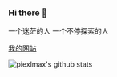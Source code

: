 ### Hi there 👋


一个迷茫的人
一个不停探索的人

[我的网站](https://www.binibini.top)

![piexlmax's github stats](https://github-readme-stats.vercel.app/api?username=zhtql&show_icons=true&theme=radical)
